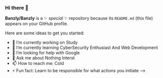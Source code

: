 ### Hi there 👋


**Banzly/Banzly** is a ✨ _special_ ✨ repository because its `README.md` (this file) appears on your GitHub profile.

Here are some ideas to get you started:

- 🔭 I’m currently working on Study
- 🌱 I’m currently learning CyberSecurity Enthusiast And Web Development
- 🤔 I’m looking for help with Google
- 💬 Ask me about Nothing Interst
- 📫 How to reach me: Cold
- ⚡ Fun fact: Learn to be responsible for what actions you initiate
-->

